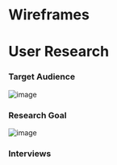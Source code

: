 # Wireframes


# User Research
### Target Audience
![image](https://user-images.githubusercontent.com/89934021/136253453-c1441024-1bb4-40e3-a04d-50ffd336c52d.png)

### Research Goal
![image](https://user-images.githubusercontent.com/89934021/136253630-376c1a49-19c5-4593-9181-d97995c00903.png)

### Interviews
